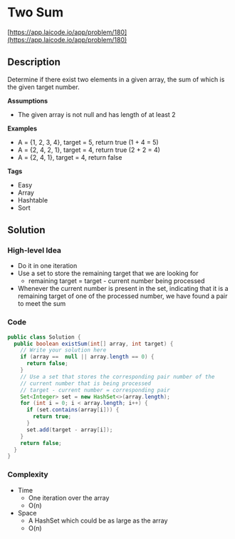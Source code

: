 # Two Sum

[https://app.laicode.io/app/problem/180](https://app.laicode.io/app/problem/180)

## Description


Determine if there exist two elements in a given array, the sum of which is the given target number.

**Assumptions**

- The given array is not null and has length of at least 2

**Examples**

- A = {1, 2, 3, 4}, target = 5, return true (1 + 4 = 5)
- A = {2, 4, 2, 1}, target = 4, return true (2 + 2 = 4)
- A = {2, 4, 1}, target = 4, return false

 **Tags**

- Easy
- Array
- Hashtable
- Sort

## Solution

### High-level Idea

- Do it in one iteration
- Use a set to store the remaining target that we are looking for
  - remaining target = target - current number being processed
- Whenever the current number is present in the set, indicating that it is a remaining target of one of the processed number, we have found a pair to meet the sum

### Code

```java
public class Solution {
  public boolean existSum(int[] array, int target) {
    // Write your solution here
    if (array ==  null || array.length == 0) {
      return false;
    }
    // Use a set that stores the corresponding pair number of the
    // current number that is being processed
    // target - current number = corresponding pair
    Set<Integer> set = new HashSet<>(array.length);
    for (int i = 0; i < array.length; i++) {
      if (set.contains(array[i])) {
        return true;
      }
      set.add(target - array[i]);
    }
    return false;
  }
}
```

### Complexity

- Time
  - One iteration over the array
  - O(n)
- Space
  - A HashSet which could be as large as the array
  - O(n)